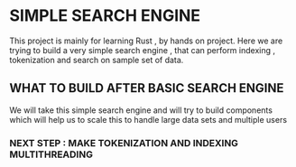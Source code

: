 # SIMPLE SEARCH ENGINE
This project is mainly for learning Rust , by hands on project.
Here we are trying to build a very simple search engine , that can perform indexing , tokenization and search on sample set of data.

## WHAT TO BUILD AFTER BASIC SEARCH ENGINE

We will take this simple search engine and will try to build components which will help us to scale this to handle large data sets and multiple users

### NEXT STEP : MAKE TOKENIZATION AND INDEXING MULTITHREADING
